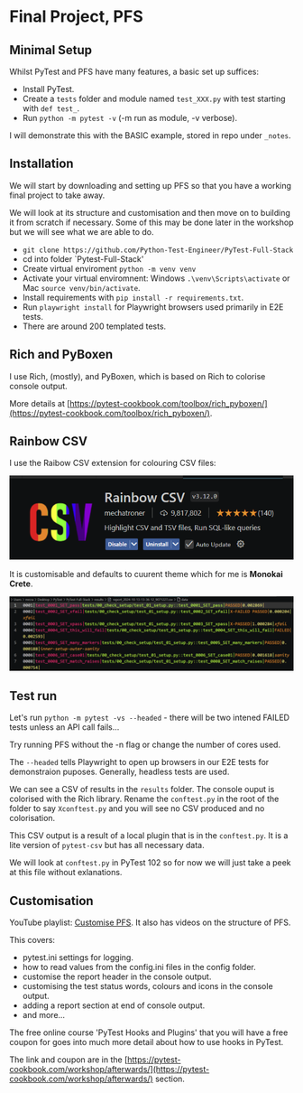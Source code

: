 # Final Project, PFS

## Minimal Setup
Whilst PyTest and PFS have many features, a basic set up suffices:

- Install PyTest.
- Create a `tests` folder and module named `test_XXX.py` with test starting with `def test_`.
- Run `python -m pytest -v` (-m run as module, -v verbose).

I will demonstrate this with the BASIC example, stored in repo under `_notes`.

## Installation

We will start by downloading and setting up PFS so that you have a working final project to take away.

We will look at its structure and customisation and then move on to building it from scratch if necessary. Some of this may be done later in the workshop but we will see what we are able to do.

- `git clone https://github.com/Python-Test-Engineer/PyTest-Full-Stack`
- cd into folder `Pytest-Full-Stack'
- Create virtual enviroment `python -m venv venv`
- Activate your virtual enviromnent: Windows `.\venv\Scripts\activate` or Mac `source venv/bin/activate`.
- Install requirements with `pip install -r requirements.txt`.
- Run `playwright install` for Playwright browsers used primarily in E2E tests.
- There are around 200 templated tests.

## Rich and PyBoxen

I use Rich, (mostly), and PyBoxen, which is based on Rich to colorise console output.

More details at [https://pytest-cookbook.com/toolbox/rich_pyboxen/](https://pytest-cookbook.com/toolbox/rich_pyboxen/).

## Rainbow CSV

I use the Raibow CSV extension for colouring CSV files:

![Rainbow CSV](../images/workshop/rainbow-csv-extension.png)

It is customisable and defaults to cuurent theme which for me is **Monokai Crete**.

![CSV](../images/workshop/csv-with-rainbow.png)

## Test run

Let's run `python -m pytest -vs --headed` - there will be two intened FAILED tests unless an API call fails...

Try running PFS without the -n flag or change the number of cores used.

The `--headed` tells Playwright to open up browsers in our E2E tests for demonstraion puposes. Generally, headless tests are used.

We can see a CSV of results in the `results` folder. The console ouput is colorised with the Rich library. Rename the `conftest.py` in the root of the folder to say `Xconftest.py` and you will see no CSV produced and no colorisation. 

This CSV output is a result of a local plugin that is in the `conftest.py`. It is a lite version of `pytest-csv` but has all necessary data.

We will look at `conftest.py` in PyTest 102 so for now we will just take a peek at this file without exlanations.


## Customisation

YouTube playlist: [Customise PFS](https://www.youtube.com/playlist?list=PLsszRSbzjyvlrB6V5dacW6G8YrD_iW7oy). It also has videos on the structure of PFS.

This covers:

- pytest.ini settings for logging.
- how to read values from the config.ini files in the config folder.
- customise the report header in the console output.
- customising the test status words, colours and icons in the console output.
- adding a report section at end of console output.
- and more...

The free online course 'PyTest Hooks and Plugins' that you will have a free coupon for goes into much more detail about how to use hooks in PyTest.

The link and coupon are in the [https://pytest-cookbook.com/workshop/afterwards/](https://pytest-cookbook.com/workshop/afterwards/) section.

<br>